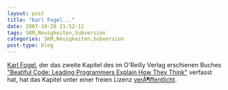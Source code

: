 ```yaml
---
layout: post
title: "Karl Fogel .."
date: 2007-10-28 21:52:11
tags: SKM,Neuigkeiten,Subversion
categories: SKM,Neuigkeiten,Subversion
post-type: blog
---
```

<a href="http://www.red-bean.com/kfogel/"  title="Karl Fogel">Karl Fogel</a>, der das zweite Kapitel des im O'Reilly Verlag erschienen Buches <a href="http://www.oreilly.com/catalog/9780596510046/"  title="Beatiful Code: Leading Programmers Explain How They Think">"Beatiful Code: Leading Programmers Explain How They Think"</a> verfasst hat, hat das Kapitel unter einer freien Lizenz <a href="http://www.red-bean.com/kfogel/beautiful-code/bc-chapter-02.html"  title="Beatiful Code">verÃ¶ffentlicht</a>.